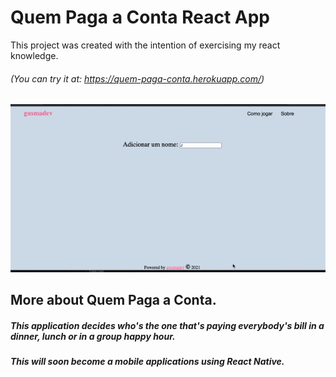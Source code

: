 # Quem Paga a Conta React App
This project was created with the intention of exercising my react knowledge.
###### (You can try it at: https://quem-paga-conta.herokuapp.com/)

![Demonstration of how the application works.](https://github.com/arthurgusma/quem-paga-conta/blob/main/readme-content/ezgif-2-2f4ad08a1c2f.gif###)

## More about Quem Paga a Conta.

##### This application decides who's the one that's paying everybody's bill in a dinner, lunch or in a group happy hour. 
##### This will soon become a mobile applications using React Native.
